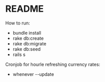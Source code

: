 # README

How to run:
* bundle install
* rake db:create
* rake db:migrate
* rake db:seed
* rails s

Cronjob for hourle refreshing currency rates:
* whenever --update
